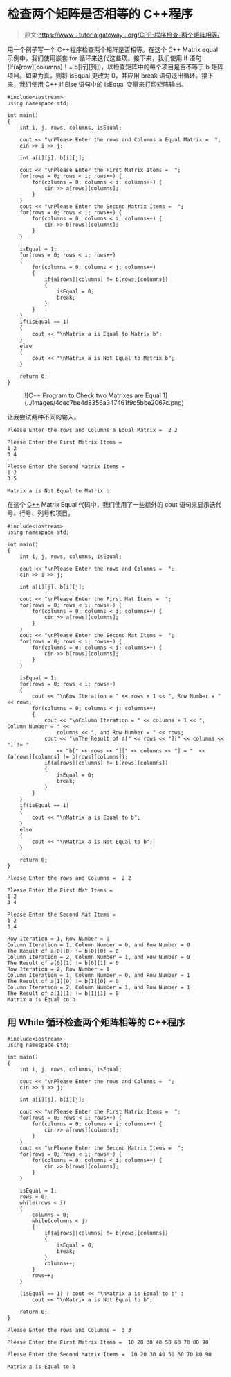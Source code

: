 # 检查两个矩阵是否相等的 C++程序

> 原文:[https://www . tutorialgateway . org/CPP-程序检查-两个矩阵相等/](https://www.tutorialgateway.org/cpp-program-to-check-two-matrixes-are-equal/)

用一个例子写一个 C++程序检查两个矩阵是否相等。在这个 C++ Matrix equal 示例中，我们使用嵌套 for 循环来迭代这些项。接下来，我们使用 If 语句(If(a[row][columns]！= b[行][列])，以检查矩阵中的每个项目是否不等于 b 矩阵项目。如果为真，则将 isEqual 更改为 0，并应用 break 语句退出循环。接下来，我们使用 C++ If Else 语句中的 isEqual 变量来打印矩阵输出。

```
#include<iostream>
using namespace std;

int main()
{
	int i, j, rows, columns, isEqual;

	cout << "\nPlease Enter the rows and Columns a Equal Matrix =  ";
	cin >> i >> j;

	int a[i][j], b[i][j];

	cout << "\nPlease Enter the First Matrix Items =  ";
	for(rows = 0; rows < i; rows++)	{
		for(columns = 0; columns < i; columns++) {
			cin >> a[rows][columns];
		}		
	}	
	cout << "\nPlease Enter the Second Matrix Items =  ";
	for(rows = 0; rows < i; rows++)	{
		for(columns = 0; columns < i; columns++) {
			cin >> b[rows][columns];
		}		
	}

	isEqual = 1; 	
 	for(rows = 0; rows < i; rows++)
  	{
   		for(columns = 0; columns < j; columns++)
    	{
      		if(a[rows][columns] != b[rows][columns])
			{
			  	isEqual = 0;
			  	break;
			}    
   	 	}
  	}
 	if(isEqual == 1)
 	{
 		cout << "\nMatrix a is Equal to Matrix b";		
	}
	else
	{
		cout << "\nMatrix a is Not Equal to Matrix b";
	}	

 	return 0;
}
```

<figure class="wp-block-image size-large">![C++ Program to Check two Matrixes are Equal 1](../Images/4cec7be4d8356a347461f9c5bbe2067c.png)</figure>

让我尝试两种不同的输入。

```
Please Enter the rows and Columns a Equal Matrix =  2 2

Please Enter the First Matrix Items =  
1 2
3 4

Please Enter the Second Matrix Items =  
1 2
3 5

Matrix a is Not Equal to Matrix b
```

在这个 [C++](https://www.tutorialgateway.org/cpp-programs/) Matrix Equal 代码中，我们使用了一些额外的 cout 语句来显示迭代号、行号、列号和项目。

```
#include<iostream>
using namespace std;

int main()
{
	int i, j, rows, columns, isEqual;

	cout << "\nPlease Enter the rows and Columns =  ";
	cin >> i >> j;

	int a[i][j], b[i][j];

	cout << "\nPlease Enter the First Mat Items =  ";
	for(rows = 0; rows < i; rows++)	{
		for(columns = 0; columns < i; columns++) {
			cin >> a[rows][columns];
		}		
	}	
	cout << "\nPlease Enter the Second Mat Items =  ";
	for(rows = 0; rows < i; rows++)	{
		for(columns = 0; columns < i; columns++) {
			cin >> b[rows][columns];
		}		
	}

	isEqual = 1; 	
 	for(rows = 0; rows < i; rows++)
  	{
  		cout << "\nRow Iteration = " << rows + 1 << ", Row Number = " << rows;
   		for(columns = 0; columns < j; columns++)
    	{
    		cout << "\nColumn Iteration = " << columns + 1 << ", Column Number = " << 
			  	columns << ", and Row Number = " << rows;
			cout << "\nThe Result of a[" << rows << "][" << columns << "] != " 
				<< "b[" << rows << "][" << columns << "] = "  << (a[rows][columns] != b[rows][columns]);
      		if(a[rows][columns] != b[rows][columns])
			{
			  	isEqual = 0;
			  	break;
			}    
   	 	}
  	}
 	if(isEqual == 1)
 	{
 		cout << "\nMatrix a is Equal to b";		
	}
	else
	{
		cout << "\nMatrix a is Not Equal to b";
	}	

 	return 0;
}
```

```
Please Enter the rows and Columns =  2 2

Please Enter the First Mat Items =  
1 2
3 4

Please Enter the Second Mat Items =  
1 2
3 4

Row Iteration = 1, Row Number = 0
Column Iteration = 1, Column Number = 0, and Row Number = 0
The Result of a[0][0] != b[0][0] = 0
Column Iteration = 2, Column Number = 1, and Row Number = 0
The Result of a[0][1] != b[0][1] = 0
Row Iteration = 2, Row Number = 1
Column Iteration = 1, Column Number = 0, and Row Number = 1
The Result of a[1][0] != b[1][0] = 0
Column Iteration = 2, Column Number = 1, and Row Number = 1
The Result of a[1][1] != b[1][1] = 0
Matrix a is Equal to b
```

## 用 While 循环检查两个矩阵相等的 C++程序

```
#include<iostream>
using namespace std;

int main()
{
	int i, j, rows, columns, isEqual;

	cout << "\nPlease Enter the rows and Columns =  ";
	cin >> i >> j;

	int a[i][j], b[i][j];

	cout << "\nPlease Enter the First Matrix Items =  ";
	for(rows = 0; rows < i; rows++)	{
		for(columns = 0; columns < i; columns++) {
			cin >> a[rows][columns];
		}		
	}	
	cout << "\nPlease Enter the Second Matrix Items =  ";
	for(rows = 0; rows < i; rows++)	{
		for(columns = 0; columns < i; columns++) {
			cin >> b[rows][columns];
		}		
	}

	isEqual = 1; 
	rows = 0; 	
 	while(rows < i)
  	{
  		columns = 0;
   		while(columns < j)
    	{
      		if(a[rows][columns] != b[rows][columns])
			{
			  	isEqual = 0;
			  	break;
			}
			columns++;
   	 	}
   	 	rows++;
  	}

 	(isEqual == 1) ? cout << "\nMatrix a is Equal to b" : 
	 	cout << "\nMatrix a is Not Equal to b";	

 	return 0;
}
```

```
Please Enter the rows and Columns =  3 3

Please Enter the First Matrix Items =  10 20 30 40 50 60 70 80 90

Please Enter the Second Matrix Items =  10 20 30 40 50 60 70 80 90

Matrix a is Equal to b
```